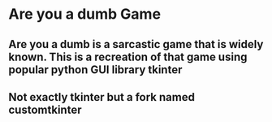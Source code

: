 ﻿# Are you a dumb Game 
## Are you a dumb is a sarcastic game that is widely known. This is a recreation of that game using popular python GUI library tkinter
## Not exactly tkinter but a fork named customtkinter
